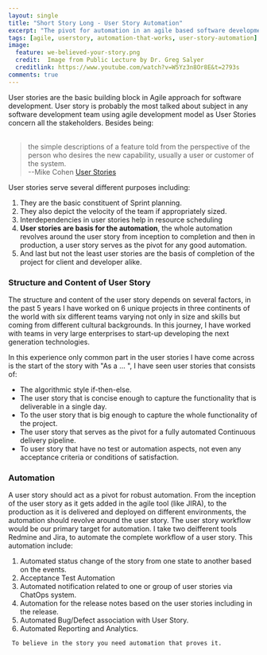 ```yaml
---
layout: single
title: "Short Story Long - User Story Automation"
excerpt: "The pivot for automation in an agile based software development team is the user story. "
tags: [agile, userstory, automation-that-works, user-story-automation]
image:
  feature: we-believed-your-story.png
  credit:  Image from Public Lecture by Dr. Greg Salyer 
  creditlink: https://www.youtube.com/watch?v=W5Yz3n8Or8E&t=2793s
comments: true
---
```

User stories are the basic building block in Agile approach for software development. User story is probably the most talked about subject in any software development team using agile development model as User Stories concern all the stakeholders. Besides being:<br/>
<br/>
> the simple descriptions of a feature told from the perspective of the person who desires the new capability, usually a user or customer of the system.
<br/>--Mike Cohen <a href='https://www.mountaingoatsoftware.com/agile/user-stories'>User Stories</a>

User stories serve several different purposes including:<br/>
1. They are the basic constituent of Sprint planning. <br/>
2. They also depict the velocity of the team if appropriately sized.<br/>
3. Interdependencies in user stories help in resource scheduling<br/>
4. **User stories are basis for the automation**, the whole automation revolves around the user story from inception to completion and then in production, a user story serves as the pivot for any good automation. <br/>
5. And last but not the least user stories are the basis of completion of the project for client and developer alike.<br/>

### Structure and Content of User Story
The structure and content of the user story depends on several factors, in the past 5 years I have worked on 6 unique projects in three continents of the world with six different teams varying not only in size and skills but coming from different cultural backgrounds. In this journey, I have worked with teams in very large enterprises to start-up developing the next generation technologies.<br/>

In this experience only common part in the user stories I have come across is the start of the story with "As a ... ", I have seen user stories that consists of:<br/>
* The algorithmic style if-then-else. <br/>
* The user story that is concise enough to capture the functionality that is deliverable in a single day.<br/>
* To the user story that is big enough to capture the whole functionality of the project.<br/>
* The user story that serves as the pivot for a fully automated Continuous delivery pipeline.<br/>
* To user story that have no test or automation aspects, not even any acceptance criteria or conditions of satisfaction.<br/>

### Automation 
A user story should act as a pivot for robust automation. From the inception of the user story as it gets added in the agile tool (like JIRA), to the production as it is delivered and deployed on different environments, the automation should revolve around the user story.
The user story workflow would be our primary target for automation. I take two deifferent tools Redmine and Jira, to automate the complete workflow of a user story. This automation include:<br/>
1. Automated status change of the story from one state to another based on the events.<br/>
2. Acceptance Test Automation<br/>
3. Automated notification related to one or group of user stories via ChatOps system. <br/>
4. Automation for the release notes based on the user stories including in the release.<br/>
5. Automated Bug/Defect association with User Story.<br/>
6. Automated Reporting and Analytics.<br/>




` To believe in the story you need automation that proves it.`
